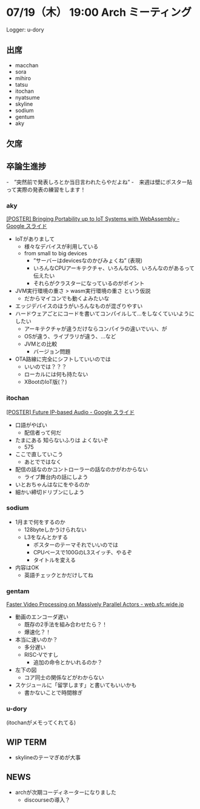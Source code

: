 # 07/19（木） 19:00 Arch ミーティング

Logger: u-dory

## 出席

- macchan
- sora
- mihiro
- tatsu
- itochan
- nyatsume
- skyline
- sodium
- gentum
- aky

## 欠席

## 卒論生進捗

-　”突然前で発表しろとか当日言われたらやだよね”
-　来週は壁にポスター貼って実際の発表の練習をします！

### aky
[[POSTER] Bringing Portability up to IoT Systems with WebAssembly - Google スライド](https://docs.google.com/presentation/d/1MV3GJft6X-aMDo6qyPFVeAJ4_Lpt0HxeVCyIix7hY0Q/edit?usp=sharing)
- IoTがありまして
  - 様々なデバイスが利用している
  - from small to big devices
    - ”サーバーはdevicesなのかびみょくね” (表現)
    - いろんなCPUアーキテクチャ、いろんなOS、いろんなのがあるって伝えたい
    - それらがクラスターになっているのがポイント
- JVM実行環境の重さ > wasm実行環境の重さ  という仮説
  - だからマイコンでも動くよみたいな
- エッジデバイスのほうがいろんなものが混ざりやすい
- ハードウェアごとにコードを書いてコンパイルして…をしなくていいようにしたい
  - アーキテクチャが違うだけならコンパイラの違いでいい、が
  - OSが違う、ライブラリが違う、…など
  - JVMとの比較
    - バージョン問題
- OTA路線に完全にシフトしていいのでは
  - いいのでは？？？
  - ローカルには何も持たない
  - XBootのIoT版(？)

### itochan
[[POSTER] Future IP-based Audio - Google スライド](https://docs.google.com/presentation/d/18p1MMQxxW4-rx37oX8XIECyTj0bX_Ne-m8paeANmp5E/edit?usp=sharing)
- 口語がやばい
  - 配信者って何だ
- たまにある 知らないふりは よくないぞ
  - 575
- ここで直していこう
  - あとでではなく
- 配信の話なのかコントローラーの話なのかがわからない
  - ライブ舞台内の話にしよう
- いとおちゃんはなにをやるのか
- 細かい締切ドリブンにしよう

### sodium

- 1月まで何をするのか
  - 128byteしかうけられない
  - L3をなんとかする
    - ポスターのテーマそれでいいのでは
    - CPUベースで100GのL3スイッチ、やるぞ
    - タイトルを変える
- 内容はOK
  - 英語チェックとかだけしてね

### gentam
[Faster Video Processing on
Massively Parallel Actors - web.sfc.wide.jp](http://web.sfc.wide.ad.jp/~gentam/thesis/poster.pdf)

- 動画のエンコーダ遅い
  - 既存の2手法を組み合わせたら？！
  - 爆速化？！
- 本当に速いのか？
  - 多分遅い
  - RISC-Vですし
    - 追加の命令とかいれるのか？
- 左下の図 
  - コア同士の関係などがわからない
- スケジュールに「留学します」と書いてもいいかも
  - 書かないことで時間稼ぎ

### u-dory

(itochanがメモってくれてる)

## WIP TERM

- skylineのテーマぎめが大事


## NEWS

- archが次期コーディネーターになりました
  - discourseの導入？
